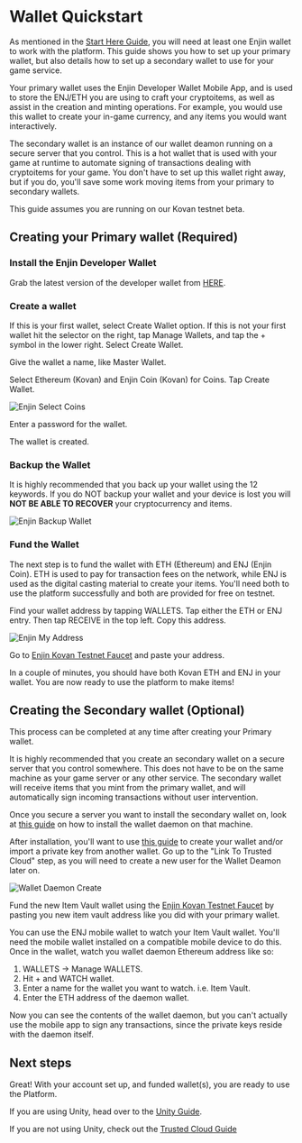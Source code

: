 # Wallet Quickstart

As mentioned in the [Start Here Guide](./starthere.md), you will need at least one Enjin wallet to work with the platform. This guide shows you how to set up your primary wallet, but
also details how to set up a secondary wallet to use for your game service.

Your primary wallet uses the Enjin Developer Wallet Mobile App, and is used to
store the ENJ/ETH you are using to craft your cryptoitems, as well as assist in the creation
and minting operations. For example, you would use this wallet to create your in-game
currency, and any items you would want interactively.

The secondary wallet is an instance of our wallet deamon running on a secure server that you
control. This is a hot wallet that is used with your game at runtime to automate signing of
transactions dealing with cryptoitems for your game. You don't have to set up this wallet
right away, but if you do, you'll save some work moving items from your primary to
secondary wallets.

This guide assumes you are running on our Kovan testnet beta.

## Creating your Primary wallet (Required)

### Install the Enjin Developer Wallet

Grab the latest version of the developer wallet from [HERE](https://drive.google.com/open?id=17l8pSm2_1m8VF7dH1p9TIdjZDjSja4Tt).

### Create a wallet
If this is your first wallet, select Create Wallet option. If this is not your first
wallet hit the selector on the right, tap Manage Wallets, and tap the + symbol in the
lower right. Select Create Wallet.

Give the wallet a name, like Master Wallet.

Select Ethereum (Kovan) and Enjin Coin (Kovan) for Coins. Tap Create Wallet.

![Enjin Select Coins](../docs/images/wallet_select_coins.png)

Enter a password for the wallet.

The wallet is created.

### Backup the Wallet
It is highly recommended that you back up your wallet using the 12 keywords. If you
do NOT backup your wallet and your device is lost you will **NOT BE ABLE TO RECOVER** your
cryptocurrency and items.

![Enjin Backup Wallet](../docs/images/wallet_master_wallet.png)

### Fund the Wallet

The next step is to fund the wallet with ETH (Ethereum) and ENJ (Enjin Coin). ETH is used
to pay for transaction fees on the network, while ENJ is used as the digital casting material
to create your items. You'll need both to use the platform successfully and both are provided
for free on testnet.

Find your wallet address by tapping WALLETS. Tap either the ETH or ENJ entry. Then tap
RECEIVE in the top left. Copy this address.

![Enjin My Address](../docs/images/wallet_get_address.png)

Go to [Enjin Kovan Testnet Faucet](https://kovan.faucet.enjin.io/) and paste your address.

In a couple of minutes, you should have both Kovan ETH and ENJ in your wallet. You are now ready to use the platform to make items!

## Creating the Secondary wallet (Optional)

This process can be completed at any time after creating your Primary wallet.

It is highly recommended that you create an secondary wallet on a secure server that you
control somewhere. This does not have to be on the same machine as your game server or
any other service. The secondary wallet will receive items that you mint from the primary
wallet, and will automatically sign incoming transactions without user intervention.

Once you secure a server you want to install the secondary wallet on, look at
[this guide](../docs/wallet_daemon_install.md) on how to install the wallet daemon on
that machine.

After installation, you'll want to use [this guide](../docs/wallet_daemon_first_steps.md)
to create your wallet and/or import a private key from another wallet. Go up to
the "Link To Trusted Cloud" step, as you will need to create a new user for the
Wallet Deamon later on.

![Wallet Daemon Create](../docs/images/wallet_daemon_create.png)

Fund the new Item Vault wallet using the [Enjin Kovan Testnet Faucet](https://kovan.faucet.enjin.io/) by pasting you new item vault address like you did with
your primary wallet.

You can use the ENJ mobile wallet to watch your Item Vault wallet. You'll need the mobile
wallet installed on a compatible mobile device to do this. Once in the wallet, watch you wallet daemon Ethereum address like so:

1. WALLETS -> Manage WALLETS.
2. Hit + and WATCH wallet.
3. Enter a name for the wallet you want to watch. i.e. Item Vault.
4. Enter the ETH address of the daemon wallet.

Now you can see the contents of the wallet daemon, but you can't actually use the
mobile app to sign any transactions, since the private keys reside with the daemon
itself.

## Next steps

Great! With your account set up, and funded wallet(s), you are ready to use the
Platform.

If you are using Unity, head over to the [Unity Guide](./unity.md).

If you are not using Unity, check out the [Trusted Cloud Guide](./cloud_platform.md)
